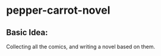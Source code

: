 # pepper-carrot-novel

## Basic Idea:
Collecting all the comics, and writing a novel based on them.
